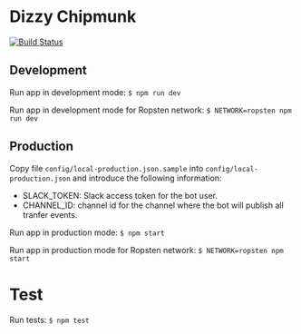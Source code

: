 # Dizzy Chipmunk

[![Build Status](https://travis-ci.org/ealmansi/dizzy-chipmunk.svg?branch=master)](https://travis-ci.com/ealmansi/dizzy-chipmunk)

## Development

Run app in development mode: `$ npm run dev`

Run app in development mode for Ropsten network: `$ NETWORK=ropsten npm run dev`

## Production

Copy file `config/local-production.json.sample` into `config/local-production.json` and introduce the following information:

- SLACK_TOKEN: Slack access token for the bot user.
- CHANNEL_ID: channel id for the channel where the bot will publish all tranfer events.

Run app in production mode: `$ npm start`

Run app in production mode for Ropsten network: `$ NETWORK=ropsten npm start`

# Test

Run tests: `$ npm test`
